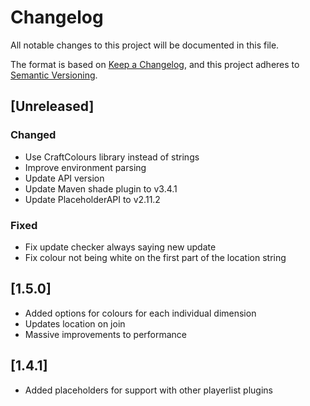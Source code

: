# Changelog

All notable changes to this project will be documented in this file.

The format is based on [Keep a Changelog](https://keepachangelog.com/en/1.0.0/),
and this project adheres to [Semantic Versioning](https://semver.org/spec/v2.0.0.html).

## [Unreleased]

### Changed

- Use CraftColours library instead of strings
- Improve environment parsing
- Update API version
- Update Maven shade plugin to v3.4.1
- Update PlaceholderAPI to v2.11.2

### Fixed

- Fix update checker always saying new update
- Fix colour not being white on the first part of the location string

## [1.5.0]

- Added options for colours for each individual dimension
- Updates location on join
- Massive improvements to performance

## [1.4.1]

- Added placeholders for support with other playerlist plugins
